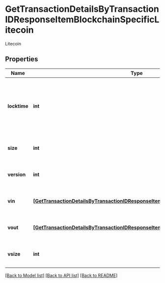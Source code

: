 # GetTransactionDetailsByTransactionIDResponseItemBlockchainSpecificLitecoin

Litecoin

## Properties
Name | Type | Description | Notes
------------ | ------------- | ------------- | -------------
**locktime** | **int** | Represents the time at which a particular transaction can be added to the blockchain. | 
**size** | **int** | Represents the total size of this transaction. | 
**version** | **int** | Represents transaction version number. | 
**vin** | [**[GetTransactionDetailsByTransactionIDResponseItemBlockchainSpecificLitecoinVin]**](GetTransactionDetailsByTransactionIDResponseItemBlockchainSpecificLitecoinVin.md) | Represents the transaction inputs. | 
**vout** | [**[GetTransactionDetailsByTransactionIDResponseItemBlockchainSpecificLitecoinVout]**](GetTransactionDetailsByTransactionIDResponseItemBlockchainSpecificLitecoinVout.md) | Represents the transaction outputs. | 
**vsize** | **int** | Represents the virtual size of this transaction. | 

[[Back to Model list]](../README.md#documentation-for-models) [[Back to API list]](../README.md#documentation-for-api-endpoints) [[Back to README]](../README.md)


